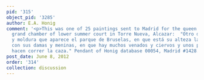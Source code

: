 ```yaml
---
pid: '315'
object_pid: '3285'
author: E.A. Honig
comment: '<p>This was one of 25 paintings sent to Madrid for the queen. In 1636 in
  grand chamber of lower summer court in Torre Nueva, Alcazar:  "Otro del mismo tamaño
  y moldura que aparece el parque de Bruselas, en que está su alteza la Sra. Infanta
  con sus damas y meninas, en que hay muchos venados y ciervos y unos perrillos que
  hacen correr la caza." Pendant of Honig database 00054, Madrid #1428.</p>'
post_date: June 8, 2012
order: '314'
collection: discussion
---
```

